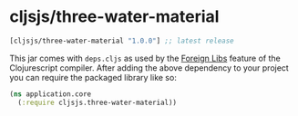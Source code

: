 # cljsjs/three-water-material

[](dependency)
```clojure
[cljsjs/three-water-material "1.0.0"] ;; latest release
```
[](/dependency)

This jar comes with `deps.cljs` as used by the [Foreign Libs][flibs] feature
of the Clojurescript compiler. After adding the above dependency to your project
you can require the packaged library like so:

```clojure
(ns application.core
  (:require cljsjs.three-water-material))
```

[flibs]: https://github.com/clojure/clojurescript/wiki/Packaging-Foreign-Dependencies
